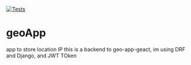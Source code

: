 [![Tests](https://github.com/bartdob/geoApp/actions/workflows/testing.yml/badge.svg)](https://github.com/bartdob/geoApp/actions/workflows/testing.yml)

# geoApp
app to store location IP
this is a backend to geo-app-geact, im using DRF and Django, and JWT TOken
